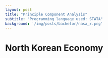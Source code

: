 ```yaml
---
layout: post
title: "Principle Component Analysis"
subtitle: "Programming language used: STATA"
background: '/img/posts/bachelor/nasa_r.png'
---
```


# North Korean Economy